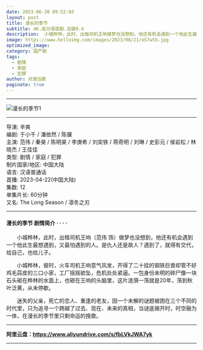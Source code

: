 ```yaml
---
date: 2023-06-30 09:52:03
layout: post
title: 漫长的季节
subtitle: 4K.高分深度剧.豆瓣9.4
description:  小城桦林，此时，出租司机王响做梦也没想到，他还有机会遇到一个他此生最想遇到，又最怕遇到的人。是仇人还是故人？遇到了，就得有交代，给自己，也给儿子....
image: https://www.helloimg.com/images/2023/08/21/oS7wtb.jpg
optimized_image: 
category: 国产剧
tags:
  - 剧情
  - 家庭
  - 犯罪
author: 对酒当歌
paginate: true
---
```

---

![漫长的季节1](https://www.helloimg.com/images/2023/08/21/oS7vBK.jpg)

---

导演: 辛爽  
编剧: 于小千 / 潘依然 / 陈骥  
主演: 范伟 / 秦昊 / 陈明昊 / 李庚希 / 刘奕铁 / 蒋奇明 / 刘琳 / 史彭元 / 侯岩松 / 林晓杰 / 王佳佳  
类型: 剧情 / 家庭 / 犯罪  
制片国家/地区: 中国大陆  
语言: 汉语普通话  
首播: 2023-04-22(中国大陆)  
集数: 12  
单集片长: 60分钟  
又名: The Long Season / 凛冬之刃  

---

#### 漫长的季节 剧情简介 · · · ·

　　小城桦林，此时，出租司机王响（范伟 饰）做梦也没想到，他还有机会遇到一个他此生最想遇到，又最怕遇到的人。是仇人还是故人？遇到了，就得有交代，给自己，也给儿子。

　　小城桦林，彼时，火车司机王响意气风发，开得了二十挂的钢铁巨兽却管不好鸡毛蒜皮的三口小家，工厂摇摇欲坠，危机处处紧逼。一包身份未明的碎尸像一块石头砸在桦林的水面上，也砸在王响的头脑里，这片涟漪一荡就是20年，荡到秋叶泛黄，从未停歇。

　　迷失的父亲，死亡的恋人、重逢的老友，因一个未解的谜题被困在三个不同的时代里，只为追寻一个跨越了过去、现在、未来的真相，当谜底揭开时，时空融为一体，在漫长的季节里只剩命运的挽歌。

---

**阿里云盘：<https://www.aliyundrive.com/s/fbLVkJWA7yk>**

---
